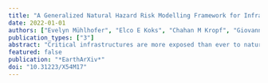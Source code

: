 ```yaml
---
title: "A Generalized Natural Hazard Risk Modelling Framework for Infrastructure Failure Cascades"
date: 2022-01-01
authors: ["Evelyn Mühlhofer", "Elco E Koks", "Chahan M Kropf", "Giovanni Sansavini", "David N Bresch"]
publication_types: ["3"]
abstract: "Critical infrastructures are more exposed than ever to natural hazards in a changing climate. To understand and manage risk, failure cascades across large, real-world infrastructure networks, and their impact on people, must be captured. Bridging established methods in both infrastructure and risk modelling communities, we develop an open-source modelling framework which integrates a network-based interdependent infrastructure system model into the globally consistent and spatially explicit natural hazard risk assessment platform CLIMADA. The model captures infrastructure damages, triggers failure cascades and estimates resulting basic service disruptions for the dependent population. It flexibly operates on large areas with publicly available hazard, exposure and vulnerability information, for any set of infrastructure networks, hazards and geographies of interest. In a validated case study for 2018’s Hurricane Michael across three US states, the model reproduced important failure dynamics among six infrastructure networks, and provided a novel spatial map where people were likely to experience disruptions in access to healthcare, loss of power and other vital services. Our generalized approach allows for a view on infrastructure risks and their social impacts also in areas where detailed information and risk assessments are traditionally scarce, informing humanitarian activities through hotspot analyses and policy frameworks alike."
featured: false
publication: "*EarthArXiv*"
doi: "10.31223/X54M17"
---
```


